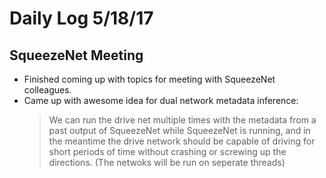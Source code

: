 # Daily Log 5/18/17

## SqueezeNet Meeting
- Finished coming up with topics for meeting with SqueezeNet colleagues.
- Came up with awesome idea for dual network metadata inference:
	> We can run the drive net multiple times with the metadata from a past output of SqueezeNet while SqueezeNet is running, and in the meantime the drive network should be capable of driving for short periods of time without crashing or screwing up the directions. (The netwoks will be run on seperate threads)

